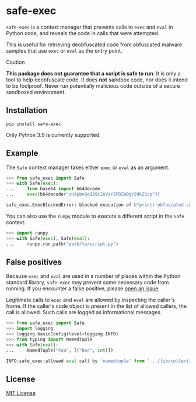 # safe-exec

`safe-exec` is a context manager that prevents calls to `exec` and `eval` in Python code, and reveals the code in calls that were attempted.

This is useful for retrieving deobfuscated code from obfuscated malware samples that use `exec` or `eval` as the entry point.

> [!CAUTION]
> **This package does not guarantee that a script is safe to run**. It is only a tool to help deobfuscate code. It does **not** sandbox code, nor does it intend to be foolproof. Never run potentially malicious code outside of a secure sandboxed environment.

## Installation

```shell
pip install safe-exec
```

Only Python 3.9 is currently supported.

## Example

The `Safe` context manager takes either `exec` or `eval` as an argument.

```python
>>> from safe_exec import Safe
>>> with Safe(exec):
...     from base64 import b64decode
...     exec(b64decode("cHJpbnQoJ29iZnVzY2F0ZWQgY29kZScp"))

safe_exec.ExecBlockedError: blocked execution of b"print('obfuscated code')"
```

You can also use the `runpy` module to execute a different script in the `Safe` context:

```python
>>> import runpy
>>> with Safe(exec), Safe(eval):
...     runpy.run_path("path/to/script.py")
```

## False positives

Because `exec` and `eval` are used in a number of places within the Python standard library, `safe-exec` may prevent some necessary code from running. If you encounter a false positive, please [open an issue](https://github.com/lemonyte/safe-exec/issues).

Legitimate calls to `exec` and `eval` are allowed by inspecting the caller's frame. If the caller's code object is present in the list of allowed callers, the call is allowed. Such calls are logged as informational messages.

```python
>>> from safe_exec import Safe
>>> import logging
>>> logging.basicConfig(level=logging.INFO)
>>> from typing import NamedTuple
>>> with Safe(eval):
...     NamedTuple("Foo", [("bar", int)])

INFO:safe_exec:allowed eval call by 'namedtuple' from '.../lib/collections/__init__.py':345
```

## License

[MIT License](LICENSE.txt)
